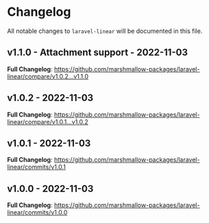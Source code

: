 # Changelog

All notable changes to `laravel-linear` will be documented in this file.

## v1.1.0 - Attachment support - 2022-11-03

**Full Changelog**: https://github.com/marshmallow-packages/laravel-linear/compare/v1.0.2...v1.1.0

## v1.0.2 - 2022-11-03

**Full Changelog**: https://github.com/marshmallow-packages/laravel-linear/compare/v1.0.1...v1.0.2

## v1.0.1 - 2022-11-03

**Full Changelog**: https://github.com/marshmallow-packages/laravel-linear/commits/v1.0.1

## v1.0.0 - 2022-11-03

**Full Changelog**: https://github.com/marshmallow-packages/laravel-linear/commits/v1.0.0
